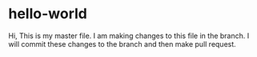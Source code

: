 hello-world
===========
Hi, This is my master file.
I am making changes to this file in the branch. I will commit these changes to the branch and then make pull request.
